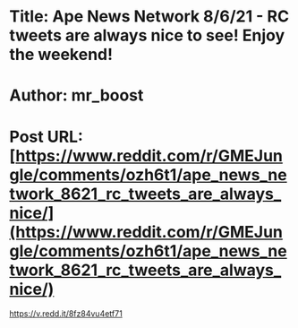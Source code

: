 # Title: Ape News Network 8/6/21 - RC tweets are always nice to see! Enjoy the weekend!
# Author: mr_boost
# Post URL: [https://www.reddit.com/r/GMEJungle/comments/ozh6t1/ape_news_network_8621_rc_tweets_are_always_nice/](https://www.reddit.com/r/GMEJungle/comments/ozh6t1/ape_news_network_8621_rc_tweets_are_always_nice/)


https://v.redd.it/8fz84vu4etf71